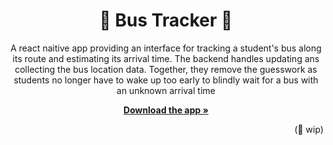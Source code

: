 <h1 align="center">📌 Bus Tracker 📌</h1>
<p align="center">A react naitive app providing an interface for tracking a student's bus along its route and estimating its arrival time. The backend handles updating ans collecting the bus location data. Together, they remove the guesswork as students no longer have to wake up too early to blindly wait for a bus with an unknown arrival time</p>
<div align="center">
  <a href="#"><strong>Download the app »</strong></a>
</div>
<p align="right">(🙂 wip)</p>
